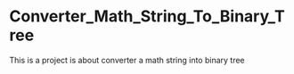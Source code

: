 # Converter_Math_String_To_Binary_Tree
This is a project is about converter a math string into binary tree
